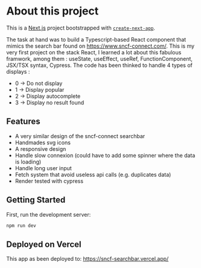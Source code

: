 # About this project

This is a [Next.js](https://nextjs.org/) project bootstrapped with [`create-next-app`](https://github.com/vercel/next.js/tree/canary/packages/create-next-app).

The task at hand was to build a Typescript-based React component that mimics the search bar found on https://www.sncf-connect.com/.
This is my very first project on the stack React, I learned a lot about this fabulous framwork, among them : useState, useEffect, useRef, FunctionComponent, JSX/TSX syntax, Cypress.
The code has been thinked to handle 4 types of displays :
- 0 -> Do not display
- 1 -> Display popular
- 2 -> Display autocomplete
- 3 -> Display no result found

## Features

- A very similar design of the sncf-connect searchbar
- Handmades svg icons
- A responsive design
- Handle slow connexion (could have to add some spinner where the data is loading)
- Handle long user input
- Fetch system that avoid useless api calls (e.g. duplicates data)
- Render tested with cypress


## Getting Started

First, run the development server:

```bash
npm run dev
```

## Deployed on Vercel

This app as been deployed to: https://sncf-searchbar.vercel.app/
